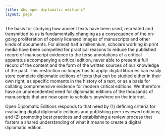 ```yaml
---
title: Why open diplomatic editions?
layout: page
---
```


The basis for studying how ancient texts have been used, recreated and transmitted to us is fundamentally changing as a consequence of the on-going proliferation of openly licensed images of manuscripts and other kinds of documents. For almost half a millennium, scholars working in print media have been compelled for practical reasons to reduce the published record of manuscript evidence to the terse annotations of a critical apparatus accompanying a critical edition, never able to present a full record of the content and the form of the written sources of our knowledge of the past. This restriction no longer has to apply: digital libraries can easily store complete diplomatic editions of texts that can be studied either in their own right, as specific moments in the history of a text, or as a basis for collating comprehensive evidence for modern critical editions. We therefore have an unprecedented need for diplomatic editions of the thousands of manuscripts that are now open to scholars anywhere on the internet.

Open Diplomatic Editions responds to that need by (1) defining criteria for evaluating digital diplomatic editions and publishing peer-reviewed editions; and (2) promoting best practices and establishing a review process that fosters a shared understanding of what it means to create a digital diplomatic edition.
